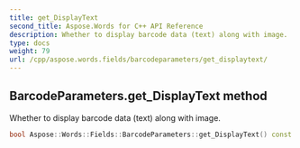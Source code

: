 ```yaml
---
title: get_DisplayText
second_title: Aspose.Words for C++ API Reference
description: Whether to display barcode data (text) along with image. 
type: docs
weight: 79
url: /cpp/aspose.words.fields/barcodeparameters/get_displaytext/
---
```

## BarcodeParameters.get_DisplayText method


Whether to display barcode data (text) along with image.

```cpp
bool Aspose::Words::Fields::BarcodeParameters::get_DisplayText() const
```

